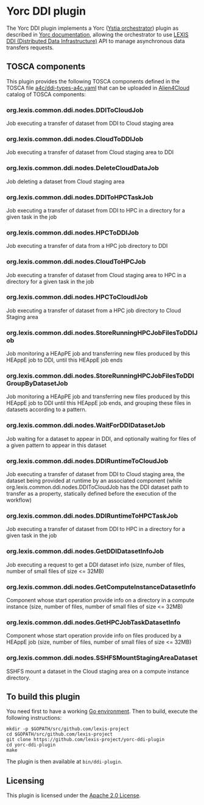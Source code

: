 # Yorc DDI plugin

The Yorc DDI plugin implements a Yorc ([Ystia orchestrator](https://github.com/ystia/yorc/)) plugin as described in [Yorc documentation](https://yorc.readthedocs.io/en/latest/plugins.html), allowing the orchestrator to use 
[LEXIS DDI (Distributed Data Infrastructure)](https://lexis-project.eu/web/lexis-platform/data-management-layer/) API to manage asynchronous data transfers requests.

## TOSCA components

This plugin provides the following TOSCA components defined in the TOSCA file [a4c/ddi-types-a4c.yaml](a4c/ddi-types-a4c.yaml)
that can be uploaded in [Alien4Cloud](https://alien4cloud.github.io/) catalog of TOSCA components:

### org.lexis.common.ddi.nodes.DDIToCloudJob
Job executing a transfer of dataset from DDI to Cloud staging area
### org.lexis.common.ddi.nodes.CloudToDDIJob
Job executing a transfer of dataset from Cloud staging area to DDI
### org.lexis.common.ddi.nodes.DeleteCloudDataJob
Job deleting a dataset from Cloud staging area
### org.lexis.common.ddi.nodes.DDIToHPCTaskJob
Job executing a transfer of dataset from DDI to HPC in a directory for a given
task in the job
### org.lexis.common.ddi.nodes.HPCToDDIJob
Job executing a transfer of data from a HPC job directory to DDI
### org.lexis.common.ddi.nodes.CloudToHPCJob
Job executing a transfer of dataset from Cloud staging area to HPC in a directory for a given
task in the job
### org.lexis.common.ddi.nodes.HPCToCloudIJob
Job executing a transfer of dataset from a HPC job directory to Cloud Staging area
### org.lexis.common.ddi.nodes.StoreRunningHPCJobFilesToDDIJob
Job monitoring a HEApPE job and transferring new files produced by this HEAppE job
to DDI, until this HEAppE job ends
### org.lexis.common.ddi.nodes.StoreRunningHPCJobFilesToDDIGroupByDatasetJob
Job monitoring a HEApPE job and transferring new files produced by this HEAppE job
to DDI until this HEAppE job ends, and grouping these files in datasets according
to a pattern.
### org.lexis.common.ddi.nodes.WaitForDDIDatasetJob
Job waiting for a dataset to appear in DDI, and optionally waiting for files of
a given pattern to appear in this dataset
### org.lexis.common.ddi.nodes.DDIRuntimeToCloudJob
Job executing a transfer of dataset from DDI to Cloud staging area, the dataset
being provided at runtime by an associated component
(while org.lexis.common.ddi.nodes.DDIToCloudJob has the DDI dataset path to
transfer as a property, statically defined before the execution of the workflow)
### org.lexis.common.ddi.nodes.DDIRuntimeToHPCTaskJob
Job executing a transfer of dataset from DDI to HPC in a directory for a given
task in the job
### org.lexis.common.ddi.nodes.GetDDIDatasetInfoJob
Job executing a request to get a DDI dataset info (size, number of files, number
of small files of size <= 32MB)
### org.lexis.common.ddi.nodes.GetComputeInstanceDatasetInfo
Component whose start operation provide info on a directory in a compute
instance (size, number of files, number of small files of size <= 32MB)
### org.lexis.common.ddi.nodes.GetHPCJobTaskDatasetInfo
Component whose start operation provide info on files produced by a HEAppE job
(size, number of files, number of small files of size <= 32MB)
### org.lexis.common.ddi.nodes.SSHFSMountStagingAreaDataset
SSHFS mount a dataset in the Cloud staging area on a compute instance directory.

## To build this plugin

You need first to have a working [Go environment](https://golang.org/doc/install).
Then to build, execute the following instructions:

```
mkdir -p $GOPATH/src/github.com/lexis-project
cd $GOPATH/src/github.com/lexis-project
git clone https://github.com/lexis-project/yorc-ddi-plugin
cd yorc-ddi-plugin
make
```

The plugin is then available at `bin/ddi-plugin`.

## Licensing

This plugin is licensed under the [Apache 2.0 License](LICENSE).
